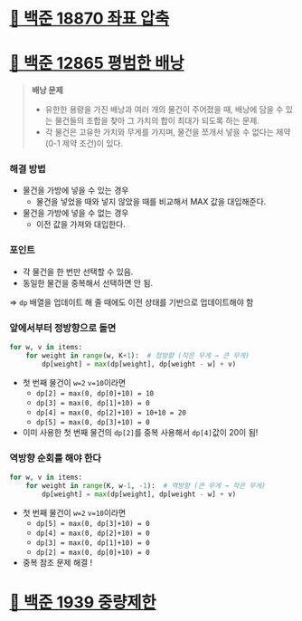# [🔗 백준 18870 좌표 압축](https://www.acmicpc.net/problem/18870)

# [🔗 백준 12865 평범한 배낭](https://www.acmicpc.net/problem/12865)

> **배낭 문제**</p>
> - 유한한 용량을 가진 배낭과 여러 개의 물건이 주어졌을 때, 배낭에 담을 수 있는 물건들의 조합을 찾아 그 가치의 합이 최대가 되도록 하는 문제. 
> - 각 물건은 고유한 가치와 무게를 가지며, 물건을 쪼개서 넣을 수 없다는 제약(0-1 제약 조건)이 있다.

### 해결 방법
- 물건을 가방에 넣을 수 있는 경우
  - 물건을 넣었을 때와 넣지 않았을 때를 비교해서 MAX 값을 대입해준다.
- 물건을 가방에 넣을 수 없는 경우
  - 이전 값을 가져와 대입한다.

### 포인트
- 각 물건을 한 번만 선택할 수 있음.
- 동일한 물건을 중복해서 선택하면 안 됨.

=> `dp` 배열을 업데이트 해 줄 때에도 이전 상태를 기반으로 업데이트해야 함

### 앞에서부터 정방향으로 돌면
```python
for w, v in items:
    for weight in range(w, K+1):  # 정방향 (작은 무게 → 큰 무게)
        dp[weight] = max(dp[weight], dp[weight - w] + v)
```
- 첫 번째 물건이 `w=2` `v=10`이라면
  - `dp[2] = max(0, dp[0]+10) = 10`
  - `dp[3] = max(0, dp[1]+10) = 0`
  - `dp[4] = max(0, dp[2]+10) = 10+10 = 20`
  - `dp[5] = max(0, dp[3]+10) = 0`
- 이미 사용한 첫 번째 물건의 `dp[2]`를 중복 사용해서 `dp[4]`값이 20이 됨!

### 역방향 순회를 해야 한다
```python
for w, v in items:
    for weight in range(K, w-1, -1):  # 역방향 (큰 무게 → 작은 무게)
        dp[weight] = max(dp[weight], dp[weight - w] + v)
```
- 첫 번째 물건이 `w=2` `v=10`이라면
  - `dp[5] = max(0, dp[3]+10) = 0`
  - `dp[4] = max(0, dp[2]+10) = 0`
  - `dp[3] = max(0, dp[1]+10) = 0`
  - `dp[2] = max(0, dp[0]+10) = 0`
- 중복 참조 문제 해결 !


# [🔗 백준 1939 중량제한](https://www.acmicpc.net/problem/1939)